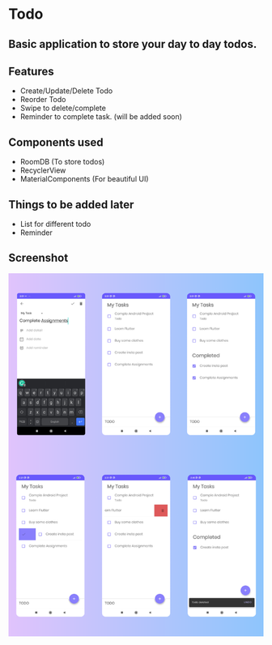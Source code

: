 # Todo
## Basic application to store your day to day todos.

## Features
* Create/Update/Delete Todo
* Reorder Todo
* Swipe to delete/complete
* Reminder to complete task. (will be added soon)

## Components used

* RoomDB (To store todos)
* RecyclerView
* MaterialComponents (For beautiful UI)

## Things to be added later

* List for different todo
* Reminder

## Screenshot
![Screenshot](https://github.com/kisanshah/Todo/blob/master/screenshot/Untitled.png)
